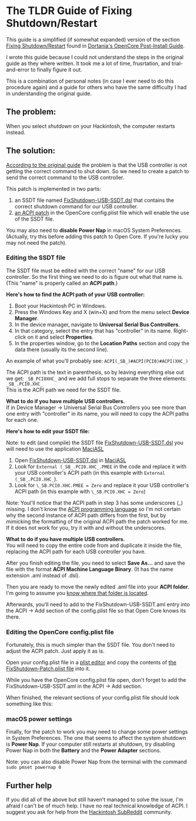 # The TLDR Guide of Fixing Shutdown/Restart

This guide is a simplified (if somewhat expanded) version of the section [Fixing Shutdown/Restart](https://dortania.github.io/OpenCore-Post-Install/usb/misc/shutdown.html#fixing-shutdown-restart) found in [Dortania's OpenCore Post-Install Guide](https://dortania.github.io/OpenCore-Post-Install/).  

I wrote this guide  because I could not understand the steps in the original guide as they where written. It took me a lot of time, frusrtation, and trial-and-error to finally figure it out. 
 
This is a combination of personal notes (in case I ever need to do this procedure again) and a guide for others who have the same difficulty I had in understanding the original guide.

## The problem:
When you select *shutdown* on your Hackintosh, the computer restarts instead.


## The solution:
[According to the original guide](https://dortania.github.io/OpenCore-Post-Install/usb/misc/shutdown.html#fixing-shutdown-restart) the problem is that the USB controller is not getting the correct command to shut down. So we need to create a patch to send the correct command to the USB controller.

This patch is implemented in two parts:  
1. an SSDT file named [FixShutdown-USB-SSDT.dsl](https://github.com/dortania/OpenCore-Post-Install/blob/master/extra-files/FixShutdown-USB-SSDT.dsl) that contains the correct shutdown command for our USB controller.  
2. [an ACPI patch](https://github.com/dortania/OpenCore-Post-Install/blob/master/extra-files/FixShutdown-Patch.plist) in the OpenCore config.plist file which will enable the use of the SSDT file.

You may also need to **disable Power Nap** in macOS System Preferences. (Actually, try this before adding this patch to Open Core. If you're lucky you may not need the patch).

### Editing the SSDT file
The SSDT file must be edited with the correct "name" for our USB controller. So the first thing we need to do is figure out what that name is. (This "name" is properly called an **ACPI path**.)  

**Here's how to find the ACPI path of your USB controller:**  

1. Boot your Hackintosh PC in Windows.  
2. Press the Windows Key and X (win+X) and from the menu select **Device Manager**.   
3. In the device manager, navigate to **Universal Serial Bus Controllers**.  
4. In that category, select the entry that has "controller" in its name. Right-click on it and select **Properties**.  
5. In the properties window, go to the **Location Paths** section and copy the data there (usually its the second line).

An example of what you'll probably see: `ACPI(_SB_)#ACPI(PCI0)#ACPI(XHC_)`  
	
The ACPI path is the text in parenthesis, so by leaving everything else out we get: `_SB_PCI0XHC_` and we add full stops to separate the three elements: `_SB_.PCI0.XHC_`   
This is the ACPI path we need for the SSDT file.  

**What to do if you have multiple USB controllers.**  
If in Device Manager -> Universal Serial Bus Controllers you see more than one entry with "controller" in its name, you will need to copy the ACPI paths for each one.

**Here's how to edit your SSDT file:** 

Note: to edit (and compile) the SSDT file [FixShutdown-USB-SSDT.dsl](https://github.com/dortania/OpenCore-Post-Install/blob/master/extra-files/FixShutdown-USB-SSDT.dsl) you will need to use the application [MaciASL](https://github.com/acidanthera/MaciASL/releases/) 

1. Open [FixShutdown-USB-SSDT.dsl](https://github.com/dortania/OpenCore-Post-Install/blob/master/extra-files/FixShutdown-USB-SSDT.dsl) in [MaciASL](https://github.com/acidanthera/MaciASL) 
2. Look for `External (_SB_.PCI0.XHC_.PMEE` in the code and replace it with your USB controller's ACPI path (in this example with `External (_SB_.PCI0.XHC_`).
3. Look for `\_SB.PCI0.XHC.PMEE = Zero` and replace it your USB controller's ACPI path (in this example with `\_SB.PCI0.XHC = Zero`)

Note: Youl'll notice that the ACPI path in step 3 has some underscores (_) missing. I don't know the [ACPI programming language](https://acpica.org/sites/acpica/files/acpica-reference_19.pdf) so I'm not certain why the second instance of ACPI path differs from the first, but by mimicking the formatting of the original ACPI path the patch worked for me. If it does not work for you, try it with and without the underscores.

**What to do if you have multiple USB controllers.**  
You will need to copy the entire code from and duplicate it inside the file, replacing the ACPI path for each USB controller you have.


After you finish editing the file, you need to select **Save As...** and save the file with the format **ACPI Machine Language Binary**. (It has the name extension .aml instead of .dsl).

Then you are ready to move the newly edited .aml file into your **ACPI folder**. I'm going to assume you [know where that folder is located](https://dortania.github.io/Getting-Started-With-ACPI/ssdt-methods/ssdt-easy.html#adding-to-opencore).

Afterwards, you'll need to add to the FixShutdown-USB-SSDT.aml entry into the ACPI -> Add section of the config.plist file so that Open Core knows its there.

### Editing the OpenCore config.plist file

Fortunately, this is much simpler than the SSDT file. You don't need to adjust the ACPI patch. Just apply it as is.

Open your config.plist file in a [plist editor](https://github.com/corpnewt/ProperTree) and copy the contents of [the FixShutdown-Patch.plist file](https://github.com/dortania/OpenCore-Post-Install/blob/master/extra-files/FixShutdown-Patch.plist) into it.

While you have the OpenCore config.plist file open, don't forget to add the FixShutdown-USB-SSDT.aml in the ACPI -> Add section.

When finished, the relevant sections of your config.plist file should look something like this:


### macOS power settings

Finally, for the patch to work you may need to change some power settings in System Preferences. The one that seems to affect the system shutdown is **Power Nap**. If your computer still restarts at shutdown, try disabling Power Nap in both the **Battery** and the **Power Adapter** sections.

Note: you can also disable Power Nap from the terminal with the command `sudo pmset powernap 0` 

## Further help
If you did all of the above but still haven't managed to solve the issue, I'm afraid I can't be of much help. I have no real technical knowledge of ACPI. I suggest you ask for help from the [Hackintosh SubReddit](https://www.reddit.com/r/hackintosh/) community.

